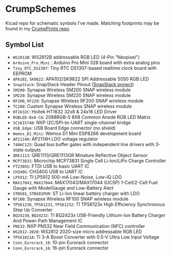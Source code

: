 # CrumpSchemes

Kicad repo for schematic synbols I've made. Matching footprints may be found in my [CrumpPrints repo](https://github.com/tylercrumpton/CrumpPrints.pretty).

## Symbol List

- `WS2812B`: WS2812B addressable RGB LED (4-Pin "Neopixel")
- `Arduino_Pro_Mini` : Arduino Pro Mini 328 board with extra analog pins
- `Tiny_RTC_DS1307`: Tiny RTC DS1307-based realtime clock board with EEPROM
- `APA102`, `SK9822`: APA102/SK9822 SPI Addressable 5050 RGB LED
- `SnapStack`: SnapStack Header Pinout ([SnapStack project](https://github.com/tylercrumpton/SnapStack))
- `SM200`: Synapse Wireless SM200 SNAP wireless module
- `SM220`: Synapse Wireless SM220 SNAP wireless module
- `RF200`, `RF220`: Synapse Wireless RF200 SNAP wireless module
- `TC200`: Custom Synapse Wireless SNAP wireless module
- `HT1632C`: Holtek HT1632 32x8 & 24x16 LED Driver
- `RGBLED-8x8-CA`: 2088RGB-5 8X8 Common Anode RGB LED Matrix
- `SC16IS740`: NXP I2C/SPI-to-UART single-channel bridge
- `USB_Edge`: USB Board Edge connector (no shield)
- `Wemos_D1_Mini`: Wemos D1 Mini ESP8266 development board
- `AP2114H`: AP2114H LDO voltage regulator
- `74AHC125`: Quad bus buffer gates with independent line drivers with 3-state outputs
- `QRE1113`: QRE1113/QRE1113GR Minature Reflective Object Sensor
- `MCP73831`: Microchip MCP73831 Single Cell Li-Ion/LiPo Charge Controller
- `FT230XS`: FTDI USB to basic UART IC
- `CH340G`: CH340G USB to UART IC
- `LP5912`: TI LP5912 500-mA Low-Noise, Low-IQ LDO
- `MAX17043`, `MAX17044`: MAX17043/MAX17044 (UCSP) 1-Cell/2-Cell Fuel Gauge with ModelGauge and Low-Battery Alert
- `STNS01`, `STNS01PUR`: ST Li-Ion linear battery charger with LDO
- `RF100`: Synapse Wireless RF100 SNAP wireless module
- `TPS61230`, `TPS61231`, `TPS61232`: TI TPS6123x High Efficiency Synchronous Step Up Converter
- `BQ24230`, `BQ24232`: TI BQ2423x USB-Friendly Lithium-Ion Battery Charger And Power-Path Management IC
- `PN532`: NXP PN532 Near Field Communication (NFC) controller
- `WS2812-2020`: WS2812 2020-size micro addressable RGB LED
- `TPS61021A`: TI 3-A Boost Converter with 0.5-V Ultra Low Input Voltage
- `Conn_Eurorack_10`: 10-pin Eurorack connector
- `Conn_Eurorack_16`: 16-pin Eurorack connector

